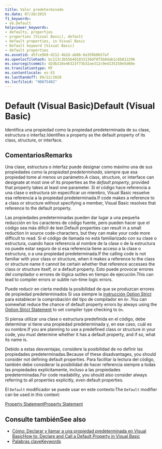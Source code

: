 ```yaml
---
title: Valor predeterminado
ms.date: 07/20/2015
f1_keywords:
- vb.Default
helpviewer_keywords:
- defaults, properties
- properties [Visual Basic], default
- default properties, in Visual Basic
- Default keyword [Visual Basic]
- default properties
ms.assetid: 45fce9b9-d212-4b2d-ab86-6e359b8b57af
ms.openlocfilehash: bc213c3b5564d1833136df8f5b8dab1c6b012296
ms.sourcegitcommit: d2db216e46323f73b32ae312c9e4135258e5d68e
ms.translationtype: MT
ms.contentlocale: es-ES
ms.lasthandoff: 09/22/2020
ms.locfileid: "90875482"
---
```

# <a name="default-visual-basic"></a><span data-ttu-id="b0260-102">Default (Visual Basic)</span><span class="sxs-lookup"><span data-stu-id="b0260-102">Default (Visual Basic)</span></span>

<span data-ttu-id="b0260-103">Identifica una propiedad como la propiedad predeterminada de su clase, estructura o interfaz.</span><span class="sxs-lookup"><span data-stu-id="b0260-103">Identifies a property as the default property of its class, structure, or interface.</span></span>  
  
## <a name="remarks"></a><span data-ttu-id="b0260-104">Comentarios</span><span class="sxs-lookup"><span data-stu-id="b0260-104">Remarks</span></span>  

 <span data-ttu-id="b0260-105">Una clase, estructura o interfaz puede designar como máximo una de sus propiedades como la *propiedad predeterminada*, siempre que esa propiedad tome al menos un parámetro.</span><span class="sxs-lookup"><span data-stu-id="b0260-105">A class, structure, or interface can designate at most one of its properties as the *default property*, provided that property takes at least one parameter.</span></span> <span data-ttu-id="b0260-106">Si el código hace referencia a una clase o estructura sin especificar un miembro, Visual Basic resuelve esa referencia a la propiedad predeterminada.</span><span class="sxs-lookup"><span data-stu-id="b0260-106">If code makes a reference to a class or structure without specifying a member, Visual Basic resolves that reference to the default property.</span></span>  
  
 <span data-ttu-id="b0260-107">Las propiedades predeterminadas pueden dar lugar a una pequeña reducción en los caracteres de código fuente, pero pueden hacer que el código sea más difícil de leer.</span><span class="sxs-lookup"><span data-stu-id="b0260-107">Default properties can result in a small reduction in source code-characters, but they can make your code more difficult to read.</span></span> <span data-ttu-id="b0260-108">Si el código de llamada no está familiarizado con su clase o estructura, cuando hace referencia al nombre de la clase o de la estructura no puede estar seguro de si esa referencia tiene acceso a la clase o estructura, o a una propiedad predeterminada.</span><span class="sxs-lookup"><span data-stu-id="b0260-108">If the calling code is not familiar with your class or structure, when it makes a reference to the class or structure name it cannot be certain whether that reference accesses the class or structure itself, or a default property.</span></span> <span data-ttu-id="b0260-109">Esto puede provocar errores del compilador o errores de lógica sutiles en tiempo de ejecución.</span><span class="sxs-lookup"><span data-stu-id="b0260-109">This can lead to compiler errors or subtle run-time logic errors.</span></span>  
  
 <span data-ttu-id="b0260-110">Puede reducir en cierta medida la posibilidad de que se produzcan errores de propiedad predeterminados Si usa siempre la [instrucción Option Strict](../statements/option-strict-statement.md) para establecer la comprobación del tipo de compilador en `On` .</span><span class="sxs-lookup"><span data-stu-id="b0260-110">You can somewhat reduce the chance of default property errors by always using the [Option Strict Statement](../statements/option-strict-statement.md) to set compiler type checking to `On`.</span></span>  
  
 <span data-ttu-id="b0260-111">Si piensa utilizar una clase o estructura predefinida en el código, debe determinar si tiene una propiedad predeterminada y, en ese caso, cuál es su nombre.</span><span class="sxs-lookup"><span data-stu-id="b0260-111">If you are planning to use a predefined class or structure in your code, you must determine whether it has a default property, and if so, what its name is.</span></span>  
  
 <span data-ttu-id="b0260-112">Debido a estas desventajas, considere la posibilidad de no definir las propiedades predeterminadas.</span><span class="sxs-lookup"><span data-stu-id="b0260-112">Because of these disadvantages, you should consider not defining default properties.</span></span> <span data-ttu-id="b0260-113">Para facilitar la lectura del código, también debe considerar la posibilidad de hacer referencia siempre a todas las propiedades explícitamente, incluso a las propiedades predeterminadas.</span><span class="sxs-lookup"><span data-stu-id="b0260-113">For code readability, you should also consider always referring to all properties explicitly, even default properties.</span></span>  
  
 <span data-ttu-id="b0260-114">El `Default` modificador se puede usar en este contexto:</span><span class="sxs-lookup"><span data-stu-id="b0260-114">The `Default` modifier can be used in this context:</span></span>  
  
 [<span data-ttu-id="b0260-115">Property Statement</span><span class="sxs-lookup"><span data-stu-id="b0260-115">Property Statement</span></span>](../statements/property-statement.md)  
  
## <a name="see-also"></a><span data-ttu-id="b0260-116">Consulte también</span><span class="sxs-lookup"><span data-stu-id="b0260-116">See also</span></span>

- [<span data-ttu-id="b0260-117">Cómo: Declarar y llamar a una propiedad predeterminada en Visual Basic</span><span class="sxs-lookup"><span data-stu-id="b0260-117">How to: Declare and Call a Default Property in Visual Basic</span></span>](../../programming-guide/language-features/procedures/how-to-declare-and-call-a-default-property.md)
- [<span data-ttu-id="b0260-118">Palabras clave</span><span class="sxs-lookup"><span data-stu-id="b0260-118">Keywords</span></span>](../keywords/index.md)
